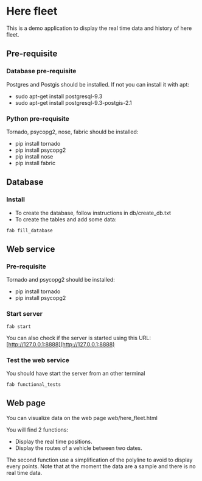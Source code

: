 Here fleet
==========
This is a demo application to display the real time data and history of here fleet.

Pre-requisite
--------------------
### Database pre-requisite ###
Postgres and Postgis should be installed. If not you can install it with apt: 
* sudo apt-get install postgresql-9.3					
* sudo apt-get install postgresql-9.3-postgis-2.1

### Python pre-requisite ###
Tornado, psycopg2, nose, fabric should be installed: 
* pip install tornado
* pip install psycopg2
* pip install nose
* pip install fabric


Database
-------
### Install
* To create the database, follow instructions in db/create_db.txt
* To create the tables and add some data:
~~~
fab fill_database
~~~


Web service
-------
### Pre-requisite ###
Tornado and psycopg2 should be installed: 
* pip install tornado
* pip install psycopg2			

### Start server ###
~~~
fab start
~~~
You can also check if the server is started using this URL:
[http://127.0.0.1:8888](http://127.0.0.1:8888)

### Test the web service ###
You should have start the server from an other terminal
~~~
fab functional_tests
~~~

Web page
--------
You can visualize data on the web page web/here_fleet.html

You will find 2 functions:
* Display the real time positions.
* Display the routes of a vehicle between two dates.

The second function use a simplification of the polyline to avoid to display every points.
Note that at the moment the data are a sample and there is no real time data.

